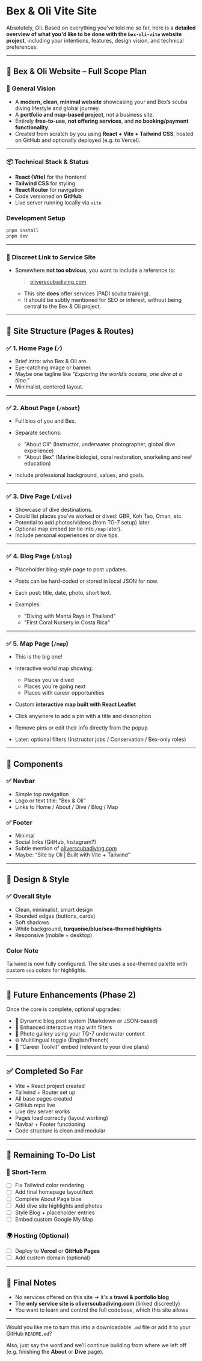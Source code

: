 # Bex & Oli Vite Site
Absolutely, Oli. Based on everything you've told me so far, here is a **detailed overview of what you'd like to be done with the `bex-oli-vite` website project**, including your intentions, features, design vision, and technical preferences.

---

## 🐠 **Bex & Oli Website – Full Scope Plan**

### 🧭 **General Vision**

* A **modern, clean, minimal website** showcasing your and Bex’s scuba diving lifestyle and global journey.
* A **portfolio and map-based project**, not a business site.
* Entirely **free-to-use**, **not offering services**, and **no booking/payment functionality**.
* Created from scratch by you using **React + Vite + Tailwind CSS**, hosted on GitHub and optionally deployed (e.g. to Vercel).

---

### 📦 **Technical Stack & Status**

* **React (Vite)** for the frontend
* **Tailwind CSS** for styling
* **React Router** for navigation
* Code versioned on **GitHub**
* Live server running locally via `vite`

### Development Setup

```bash
pnpm install
pnpm dev
```

---

### 🔗 **Discreet Link to Service Site**

* Somewhere **not too obvious**, you want to include a reference to:

  > [oliverscubadiving.com](https://oliverscubadiving.com)

  * This site **does** offer services (PADI scuba training).
  * It should be subtly mentioned for SEO or interest, without being central to the Bex & Oli project.

---

## 🧱 Site Structure (Pages & Routes)

### ✅ 1. **Home Page** (`/`)

* Brief intro: who Bex & Oli are.
* Eye-catching image or banner.
* Maybe one tagline like *"Exploring the world’s oceans, one dive at a time."*
* Minimalist, centered layout.

---

### ✅ 2. **About Page** (`/about`)

* Full bios of you and Bex.
* Separate sections:

  * "About Oli" (Instructor, underwater photographer, global dive experience)
  * "About Bex" (Marine biologist, coral restoration, snorkeling and reef education)
* Include professional background, values, and goals.

---

### ✅ 3. **Dive Page** (`/dive`)

* Showcase of dive destinations.
* Could list places you’ve worked or dived: GBR, Koh Tao, Oman, etc.
* Potential to add photos/videos (from TG-7 setup) later.
* Optional map embed (or tie into `/map` later).
* Include personal experiences or dive tips.

---

### ✅ 4. **Blog Page** (`/blog`)

* Placeholder blog-style page to post updates.
* Posts can be hard-coded or stored in local JSON for now.
* Each post: title, date, photo, short text.
* Examples:

  * "Diving with Manta Rays in Thailand"
  * "First Coral Nursery in Costa Rica"

---

### ✅ 5. **Map Page** (`/map`)

* This is the big one!
* Interactive world map showing:

  * Places you've dived
  * Places you're going next
  * Places with career opportunities
* Custom **interactive map built with React Leaflet**
* Click anywhere to add a pin with a title and description
* Remove pins or edit their info directly from the popup
* Later: optional filters (Instructor jobs / Conservation / Bex-only roles)

---

## 🧩 Components

### ✅ Navbar

* Simple top navigation
* Logo or text title: "Bex & Oli"
* Links to Home / About / Dive / Blog / Map

### ✅ Footer

* Minimal
* Social links (GitHub, Instagram?)
* Subtle mention of [oliverscubadiving.com](https://oliverscubadiving.com)
* Maybe: “Site by Oli | Built with Vite + Tailwind”

---

## 🎨 Design & Style

### ✅ Overall Style

* Clean, minimalist, smart design
* Rounded edges (buttons, cards)
* Soft shadows
* White background, **turquoise/blue/sea-themed highlights**
* Responsive (mobile + desktop)

### Color Note

Tailwind is now fully configured. The site uses a sea-themed palette with custom
`sea` colors for highlights.

---

## 🧪 Future Enhancements (Phase 2)

Once the core is complete, optional upgrades:

* 🧭 Dynamic blog post system (Markdown or JSON-based)
* 📍 Enhanced interactive map with filters
* 🎥 Photo gallery using your TG-7 underwater content
* 🌐 Multilingual toggle (English/French)
* 🧰 “Career Toolkit” embed (relevant to your dive plans)

---

## ✅ Completed So Far

* Vite + React project created
* Tailwind + Router set up
* All base pages created
* GitHub repo live
* Live dev server works
* Pages load correctly (layout working)
* Navbar + Footer functioning
* Code structure is clean and modular

---

## 🚧 Remaining To-Do List

### 🔨 Short-Term

* [ ] Fix Tailwind color rendering
* [ ] Add final homepage layout/text
* [ ] Complete About Page bios
* [ ] Add dive site highlights and photos
* [ ] Style Blog + placeholder entries
* [ ] Embed custom Google My Map

### 🌍 Hosting (Optional)

* [ ] Deploy to **Vercel** or **GitHub Pages**
* [ ] Add custom domain (optional)

---

## 💬 Final Notes

* No services offered on this site → it's a **travel & portfolio blog**
* The **only service site is oliverscubadiving.com** (linked discreetly)
* You want to learn and control the full codebase, which this site allows

---

Would you like me to turn this into a downloadable `.md` file or add it to your GitHub `README.md`?

Also, just say the word and we’ll continue building from where we left off (e.g. finishing the **About** or **Dive** page).
